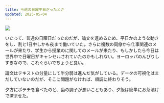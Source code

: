 ```yaml
---
title: 今週の日曜平日だったとさ
updated: 2025-05-04
---
```

![](https://i.imgur.com/vs6BDjQ.jpeg)

いたって、普通の日曜日だったのだが、論文を進めるため、平日かのような動きをし、割と1日中しかも夜まで働いていた。さらに複数の同僚から仕事関連のメールが来たり、学生から授業のに関してのメールが来たり、もしかしたら今日は世界中で日曜日がキャンセルされていたのかもしれない。ヨーロッパのんびりしすぎなので、これぐらいでちょうど良い。

論文はテキストの分量にして半分弱は進んだ気がしている。データの可視化はまだしていないのだが、そこに問題がなければ、順調に終わりそう。

夕方にポテチを食べたのと、歯の調子が悪いこともあり、夕飯は簡単にお茶漬けで済ませた。